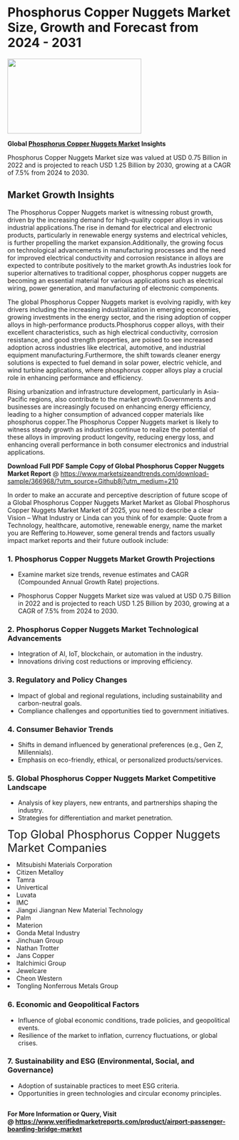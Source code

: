 <H1>Phosphorus Copper Nuggets Market Size, Growth and Forecast from 2024 - 2031</H1><img class="aligncenter size-medium wp-image-584254" src="https://thirdeyenews.in/wp-content/uploads/2024/09/Global-Market-Research-300x168.jpeg" alt="" width="300" height="168" /><p><strong>Global&nbsp;<a href="https://www.marketsizeandtrends.com/download-sample/366968/?utm_source=Github8j?utm_medium=210">Phosphorus Copper Nuggets Market</a> Insights</strong></p><p>Phosphorus Copper Nuggets Market size was valued at USD 0.75 Billion in 2022 and is projected to reach USD 1.25 Billion by 2030, growing at a CAGR of 7.5% from 2024 to 2030.</p><p><h2>Market Growth Insights</h2> <p>The Phosphorus Copper Nuggets market is witnessing robust growth, driven by the increasing demand for high-quality copper alloys in various industrial applications.The rise in demand for electrical and electronic products, particularly in renewable energy systems and electrical vehicles, is further propelling the market expansion.Additionally, the growing focus on technological advancements in manufacturing processes and the need for improved electrical conductivity and corrosion resistance in alloys are expected to contribute positively to the market growth.As industries look for superior alternatives to traditional copper, phosphorus copper nuggets are becoming an essential material for various applications such as electrical wiring, power generation, and manufacturing of electronic components.</p> <p>The global Phosphorus Copper Nuggets market is evolving rapidly, with key drivers including the increasing industrialization in emerging economies, growing investments in the energy sector, and the rising adoption of copper alloys in high-performance products.Phosphorus copper alloys, with their excellent characteristics, such as high electrical conductivity, corrosion resistance, and good strength properties, are poised to see increased adoption across industries like electrical, automotive, and industrial equipment manufacturing.Furthermore, the shift towards cleaner energy solutions is expected to fuel demand in solar power, electric vehicle, and wind turbine applications, where phosphorus copper alloys play a crucial role in enhancing performance and efficiency.</p> <p>Rising urbanization and infrastructure development, particularly in Asia-Pacific regions, also contribute to the market growth.Governments and businesses are increasingly focused on enhancing energy efficiency, leading to a higher consumption of advanced copper materials like phosphorus copper.The Phosphorus Copper Nuggets market is likely to witness steady growth as industries continue to realize the potential of these alloys in improving product longevity, reducing energy loss, and enhancing overall performance in both consumer electronics and industrial applications.</p> <p><span class=""><strong>Download Full PDF Sample Copy of Global Phosphorus Copper Nuggets Market Report</strong> @ <a href="https://www.marketsizeandtrends.com/download-sample/366968/?utm_source=Github8j?utm_medium=210" target="_blank">https://www.marketsizeandtrends.com/download-sample/366968/?utm_source=Github8j?utm_medium=210</a></span></p><p>In order to make an accurate and perceptive description of future scope of a Global&nbsp;Phosphorus Copper Nuggets Market Market as Global&nbsp;Phosphorus Copper Nuggets Market Market of 2025, you need to describe a clear Vision &ndash; What Industry or Linda can you think of for example: Quote from a Technology, healthcare, automotive, renewable energy, name the market you are Reffering to.However, some general trends and factors usually impact market reports and their future outlook include:</p><h3>1.&nbsp;<strong>Phosphorus Copper Nuggets Market Growth Projections</strong></h3><ul><li>Examine market size trends, revenue estimates and CAGR (Compounded Annual Growth Rate) projections.</li><li><p>Phosphorus Copper Nuggets Market size was valued at USD 0.75 Billion in 2022 and is projected to reach USD 1.25 Billion by 2030, growing at a CAGR of 7.5% from 2024 to 2030.</p></li></ul><h3>2.&nbsp;<strong>Phosphorus Copper Nuggets Market Technological Advancements</strong></h3><ul><li>Integration of AI, IoT, blockchain, or automation in the industry.</li><li>Innovations driving cost reductions or improving efficiency.</li></ul><h3>3.&nbsp;<strong>Regulatory and Policy Changes</strong></h3><ul><li>Impact of global and regional regulations, including sustainability and carbon-neutral goals.</li><li>Compliance challenges and opportunities tied to government initiatives.</li></ul><h3>4.&nbsp;<strong>Consumer Behavior Trends</strong></h3><ul><li>Shifts in demand influenced by generational preferences (e.g., Gen Z, Millennials).</li><li>Emphasis on eco-friendly, ethical, or personalized products/services.</li></ul><h3>5.&nbsp;<strong>Global Phosphorus Copper Nuggets Market Competitive Landscape</strong></h3><ul><li>Analysis of key players, new entrants, and partnerships shaping the industry.</li><li>Strategies for differentiation and market penetration.</li></ul><p data-pm-slice="1 1 []"><span style="color: inherit; font-family: inherit; font-size: 25px;">Top Global Phosphorus Copper Nuggets Market Companies</span></p><div class="" data-test-id=""><p><li>Mitsubishi Materials Corporation</li><li> Citizen Metalloy</li><li> Tamra</li><li> Univertical</li><li> Luvata</li><li> IMC</li><li> Jiangxi Jiangnan New Material Technology</li><li> Palm</li><li> Materion</li><li> Gonda Metal Industry</li><li> Jinchuan Group</li><li> Nathan Trotter</li><li> Jans Copper</li><li> Italchimici Group</li><li> Jewelcare</li><li> Cheon Western</li><li> Tongling Nonferrous Metals Group</li></p></div><h3>6.&nbsp;<strong>Economic and Geopolitical Factors</strong></h3><ul><li>Influence of global economic conditions, trade policies, and geopolitical events.</li><li>Resilience of the market to inflation, currency fluctuations, or global crises.</li></ul><h3>7.&nbsp;<strong>Sustainability and ESG (Environmental, Social, and Governance)</strong></h3><ul><li>Adoption of sustainable practices to meet ESG criteria.</li><li>Opportunities in green technologies and circular economy principles.</li></ul><h2><strong style="font-size: 14px;">For More Information or Query, Visit @&nbsp;</strong><a style="background-color: #ffffff; font-size: 14px;" href="https://www.marketsizeandtrends.com/report/phosphorus-copper-nuggets-market/" target="_blank">https://www.verifiedmarketreports.com/product/airport-passenger-boarding-bridge-market</a></h2>